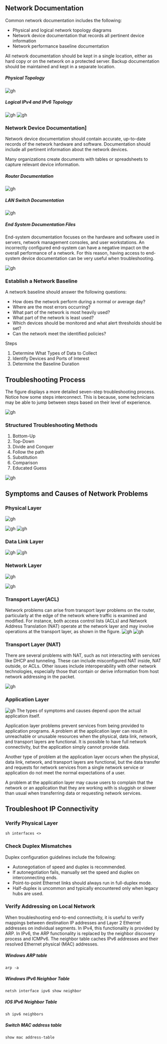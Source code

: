 ## Network Documentation

Common network documentation includes the following:

- Physical and logical network topology diagrams
- Network device documentation that records all pertinent device information
- Network performance baseline documentation

All network documentation should be kept in a single location, either as hard copy or on the network on a protected server. Backup documentation should be maintained and kept in a separate location.

##### Physical Topology
![gh](https://raw.githubusercontent.com/ndriannazriel04/Advanced-Network-Tech/main/obsidian/images17365944960009j79u5.png)

##### Logical IPv4 and IPv6 Topology
![gh](https://raw.githubusercontent.com/ndriannazriel04/Advanced-Network-Tech/main/obsidian/images1736594553000sxpw7p.png)
![gh](https://raw.githubusercontent.com/ndriannazriel04/Advanced-Network-Tech/main/obsidian/images1736594569000l3kclo.png)

### Network Device Documentation]
Network device documentation should contain accurate, up-to-date records of the network hardware and software. Documentation should include all pertinent information about the network devices.

Many organizations create documents with tables or spreadsheets to capture relevant device information.
##### Router Documentation
![gh](https://raw.githubusercontent.com/ndriannazriel04/Advanced-Network-Tech/main/obsidian/images1736594637000us29r4.png)

##### LAN Switch Documentation
![gh](https://raw.githubusercontent.com/ndriannazriel04/Advanced-Network-Tech/main/obsidian/images1736594695000r6m7d5.png)

##### End System Documentation Files
End-system documentation focuses on the hardware and software used in servers, network management consoles, and user workstations. An incorrectly configured end-system can have a negative impact on the overall performance of a network. For this reason, having access to end-system device documentation can be very useful when troubleshooting.

![gh](https://raw.githubusercontent.com/ndriannazriel04/Advanced-Network-Tech/main/obsidian/images1736594741000zgmf2b.png)

### Establish a Network Baseline
A network baseline should answer the following questions:

- How does the network perform during a normal or average day?
- Where are the most errors occurring?
- What part of the network is most heavily used?
- What part of the network is least used?
- Which devices should be monitored and what alert thresholds should be set?
- Can the network meet the identified policies?

Steps
1. Determine What Types of Data to Collect
2. Identify Devices and Ports of Interest
3. Determine the Baseline Duration

## Troubleshooting Process
The figure displays a more detailed seven-step troubleshooting process. Notice how some steps interconnect. This is because, some technicians may be able to jump between steps based on their level of experience.

![gh](https://raw.githubusercontent.com/ndriannazriel04/Advanced-Network-Tech/main/obsidian/images1736594963000fneclp.png)

### Structured Troubleshooting Methods

1. Bottom-Up
2. Top-Down
3. Divide and Conquer
4. Follow the path
5. Substitution
6. Comparison
7. Educated Guess

![gh](https://raw.githubusercontent.com/ndriannazriel04/Advanced-Network-Tech/main/obsidian/images173659511700016w418.png)

## Symptoms and Causes of Network Problems
### Physical Layer 
![gh](https://raw.githubusercontent.com/ndriannazriel04/Advanced-Network-Tech/main/obsidian/images1736602239000mnuxxr.png)

![gh](https://raw.githubusercontent.com/ndriannazriel04/Advanced-Network-Tech/main/obsidian/images1736602329000arzy0q.png)
![gh](https://raw.githubusercontent.com/ndriannazriel04/Advanced-Network-Tech/main/obsidian/images173660234200057cco9.png)

### Data Link Layer
![gh](https://raw.githubusercontent.com/ndriannazriel04/Advanced-Network-Tech/main/obsidian/images1736602280000kn9m8s.png)
![gh](https://raw.githubusercontent.com/ndriannazriel04/Advanced-Network-Tech/main/obsidian/images17366023760007elc9c.png)

### Network Layer
![gh](https://raw.githubusercontent.com/ndriannazriel04/Advanced-Network-Tech/main/obsidian/images1736602414000lj5b35.png)

![gh](https://raw.githubusercontent.com/ndriannazriel04/Advanced-Network-Tech/main/obsidian/images1736602435000ouvlts.png)

### Transport Layer(ACL)
Network problems can arise from transport layer problems on the router, particularly at the edge of the network where traffic is examined and modified. For instance, both access control lists (ACLs) and Network Address Translation (NAT) operate at the network layer and may involve operations at the transport layer, as shown in the figure.
![gh](https://raw.githubusercontent.com/ndriannazriel04/Advanced-Network-Tech/main/obsidian/images1736602496000hhbvdn.png)
![gh](https://raw.githubusercontent.com/ndriannazriel04/Advanced-Network-Tech/main/obsidian/images17366025140006f3waj.png)

### Transport Layer (NAT)
There are several problems with NAT, such as not interacting with services like DHCP and tunneling. These can include misconfigured NAT inside, NAT outside, or ACLs. Other issues include interoperability with other network technologies, especially those that contain or derive information from host network addressing in the packet.

![gh](https://raw.githubusercontent.com/ndriannazriel04/Advanced-Network-Tech/main/obsidian/images1736602629000cksqfo.png)

### Application Layer
![gh](https://raw.githubusercontent.com/ndriannazriel04/Advanced-Network-Tech/main/obsidian/images1736602693000p57sov.png)
The types of symptoms and causes depend upon the actual application itself.

Application layer problems prevent services from being provided to application programs. A problem at the application layer can result in unreachable or unusable resources when the physical, data link, network, and transport layers are functional. It is possible to have full network connectivity, but the application simply cannot provide data.

Another type of problem at the application layer occurs when the physical, data link, network, and transport layers are functional, but the data transfer and requests for network services from a single network service or application do not meet the normal expectations of a user.

A problem at the application layer may cause users to complain that the network or an application that they are working with is sluggish or slower than usual when transferring data or requesting network services.

## Troubleshoot IP Connectivity

### Verify Physical Layer

```
sh interfaces <>
```

### Check Duplex Mismatches
Duplex configuration guidelines include the following:

- Autonegotiation of speed and duplex is recommended.
- If autonegotiation fails, manually set the speed and duplex on interconnecting ends.
- Point-to-point Ethernet links should always run in full-duplex mode.
- Half-duplex is uncommon and typically encountered only when legacy hubs are used.

### Verify Addressing on Local Network
When troubleshooting end-to-end connectivity, it is useful to verify mappings between destination IP addresses and Layer 2 Ethernet addresses on individual segments. In IPv4, this functionality is provided by ARP. In IPv6, the ARP functionality is replaced by the neighbor discovery process and ICMPv6. The neighbor table caches IPv6 addresses and their resolved Ethernet physical (MAC) addresses.

##### Windows ARP table
```
arp -a
```

##### Windows IPv6 Neighbor Table
```
netsh interface ipv6 show neighbor
```

##### IOS IPv6 Neighbor Table
```
sh ipv6 neighbors
```

##### Switch MAC address table
```
show mac address-table
```


